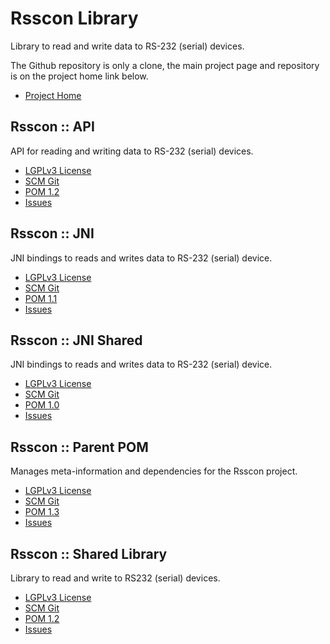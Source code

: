 # Rsscon Library

Library to read and write data to RS-232 (serial) devices.

The Github repository is only a clone, the main project page and repository
is on the project home link below.

* [Project Home](https://www.anr-institute.com/projects/projects/rssconlibrary)

## Rsscon :: API

API for reading and writing data to RS-232 (serial) devices.

* [LGPLv3 License](http://www.gnu.org/licenses/lgpl-3.0.html (© 2012 Erwin Müller))
* [SCM Git](https://www.anr-institute.com/gitpublic/rsscon.git/)
* [POM 1.2](https://www.anr-institute.com/mvnrepos/browse/com.anrisoftware.rsscon/rsscon-api/1.2)
* [Issues](https://www.anr-institute.com/projects/projects/rsscon-api)

## Rsscon :: JNI

JNI bindings to reads and writes data to RS-232 (serial) device.

* [LGPLv3 License](http://www.gnu.org/licenses/lgpl-3.0.html (© 2012 Erwin Müller))
* [SCM Git](https://www.anr-institute.com/gitpublic/rsscon.git/)
* [POM 1.1](https://www.anr-institute.com/mvnrepos/browse/com.anrisoftware.rsscon/rsscon-jni/1.1)
* [Issues](https://www.anr-institute.com/projects/projects/rsscon-jni)

## Rsscon :: JNI Shared

JNI bindings to reads and writes data to RS-232 (serial) device.

* [LGPLv3 License](http://www.gnu.org/licenses/lgpl-3.0.html (© 2012 Erwin Müller))
* [SCM Git](https://www.anr-institute.com/gitpublic/rsscon.git/)
* [POM 1.0](https://www.anr-institute.com/mvnrepos/browse/com.anrisoftware.rsscon/rsscon-jni-shared/1.0)
* [Issues](https://www.anr-institute.com/projects/projects/rsscon-jni-shared)

## Rsscon :: Parent POM

Manages meta-information and dependencies for the Rsscon project.

* [LGPLv3 License](http://www.gnu.org/licenses/lgpl-3.0.html (© 2012 Erwin Müller))
* [SCM Git](https://www.anr-institute.com/gitpublic/rsscon.git/)
* [POM 1.3](https://www.anr-institute.com/mvnrepos/browse/com.anrisoftware.rsscon/rsscon-parent/1.3)
* [Issues](https://www.anr-institute.com/projects/projects/rsscon-parent)

## Rsscon :: Shared Library

Library to read and write to RS232 (serial) devices.

* [LGPLv3 License](http://www.gnu.org/licenses/lgpl-3.0.html (© 2012 Erwin Müller))
* [SCM Git](https://www.anr-institute.com/gitpublic/rsscon.git/)
* [POM 1.2](https://www.anr-institute.com/mvnrepos/browse/com.anrisoftware.rsscon/rsscon-shared/1.2)
* [Issues](https://www.anr-institute.com/projects/projects/rsscon)
